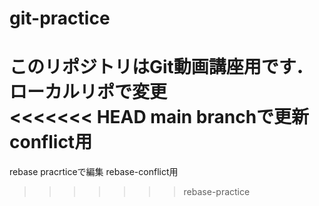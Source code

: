 # git-practice
このリポジトリはGit動画講座用です．
ローカルリポで変更  
<<<<<<< HEAD
main branchで更新
conflict用
=======
rebase pracrticeで編集
rebase-conflict用
>>>>>>> rebase-practice
